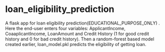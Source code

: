 # loan_eligibility_prediction
A flask app for loan eligibility prediction(EDUCATIONAL_PURPOSE_ONLY) . Here the end-user enters four variables: ApplicantIncome, CoaaplicantIncome, LoanAmount and Credit History (1 for good credit history and 0 for bad credit history). Then a random-forest based model created earlier, loan_model.pkl predicts the eligibility of getting loan. 
